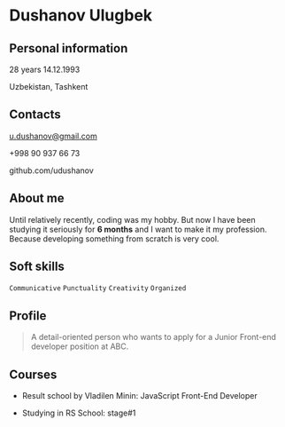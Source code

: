 # Dushanov Ulugbek


## Personal information

28 years  14.12.1993

Uzbekistan, Tashkent


## Contacts

u.dushanov@gmail.com

+998 90 937 66 73

github.com/udushanov


## About me
Until relatively recently, coding was my hobby. But now I have been studying it seriously for **6 months** and I want to make it my profession.
Because developing something from scratch is very cool.


## Soft skills

`Communicative` `Punctuality` `Creativity` `Organized`


## Profile

>A detail-oriented person who wants to apply for a Junior Front-end developer position at ABC.


## Courses

- Result school by Vladilen Minin: JavaScript Front-End Developer

- Studying in RS School: stage#1
